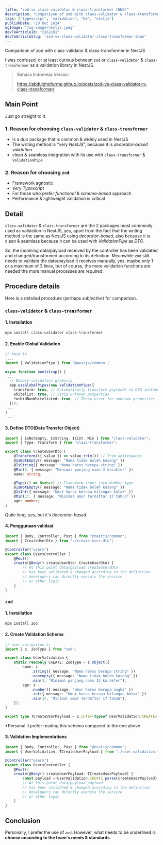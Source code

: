 ```yaml
---
title: "zod vs class-validator & class-transformer [ENG]"
description: "Comparison of zod with class-validator & class-transformer in NestJS"
tags: ["typescript", "validation", "be", "nestjs"]
publishDate: "20 Dec 2024"
ogImage: "/og-image/nestjs.jpeg"
devToArticleId: "2162101"
devToArticleSlug: "zod-vs-class-validator-class-transformer-3oam"
---
```


Comparison of zod with class-validator & class-transformer in NestJS

I was confused, or at least curious between `zod` or `class-validator` & `class-transformer`
as a validation library in NestJS.

> Bahasa Indonesia Version
>
> https://abdulghofurme.github.io/posts/zod-vs-class-validator-n-class-transformer/

## Main Point

Just go straight to it.

### 1. Reason for choosing `class-validator` & `class-transformer`

- Is a _duo_ package that is common & widely used in NestJS
- The writing method is "very _NestJS_", because it is _decorator-based validation_
- clean & seamless integration with its use with `class-transformer` & `ValidationPipe`

### 2. Reason for choosing `zod`

- Framework agnostic
- _Very Typescript_
- For those who prefer _functional_ & _schema-based_ approach
- Performance & lightweight validation is critical

## Detail

`class-validator` & `class-transformer` are the 2 packages most commonly used as validation in NestJS,
yes, apart from the fact that the writing method is the same as NestJS using _decorator-based_,
also because it is clean & seamless because it can be used with _ValidationPipe_ as _DTO_.

So, the incoming data/payload received by the controller has been validated and changed/transformed according to its definition.
Meanwhile `zod` still needs to validate the data/payload it receives manually,
yes, maybe only 1 or a maximum of 3 lines,
but of course, the more validation functions are needed the more manual processes are required.

## Procedure details

Here is a detailed procedure (perhaps _subjective_) for comparison.

### `class-validator` & `class-transformer`

#### 1. Installation

```bash
npm install class-validator class-transformer
```

#### 2. Enable Global Validation

```ts
// main.ts
....
import { ValidationPipe } from '@nestjs/common';

async function bootstrap() {
....
  // Enable validation globally
  app.useGlobalPipes(new ValidationPipe({
    transform: true, // Automatically transform payloads to DTO instances
    whitelist: true, // Strip unknown properties
    forbidNonWhitelisted: true, // Throw error for unknown properties
  }));
....
}
....
```

#### 3. Define DTO(Data Transfer Object)

```ts
import { IsNotEmpty, IsString, IsInt, Min } from "class-validator";
import { Type, Transform } from "class-transformer";

export class CreateUserDto {
	@Transform(({ value }) => value.trim()) // Trim whitespaces
	@IsNotEmpty({ message: "Nama tidak boleh kosong" })
	@IsString({ message: "Nama harus berupa string" })
	@Min(3, { message: "Minimal panjang nama 3 karakter" })
	name: string;

	@Type(() => Number) // Transform input into Number type
	@IsNotEmpty({ message: "Nama tidak boleh kosong" })
	@IsInt({ message: "Umur harus berupa bilangan bulat" })
	@Min(17, { message: "Minimal umur terdaftar 17 tahun" })
	age: number;
}
```

Quite long, yes, but it's _decorator-based_.

#### 4. Penggunaan validasi

```ts
import { Body, Controller, Post } from "@nestjs/common";
import { CreateUserDto } from "./create-user.dto";

@Controller("users")
export class UsersController {
	@Post()
	create(@Body() createUserDto: CreateUserDto) {
		// At this point data/payload createUserdDto
		// has been validated & changed according to the definition
		// developers can directly execute the service
		// or other logic
	}
}
```

### `zod`

#### 1. Installation

```bash
npm install zod
```

#### 2. Create Validation Schema

```ts
// user.validaiton.ts
import { z, ZodType } from "zod";

export class UserValidation {
	static readonly CREATE: ZodType = z.object({
		name: z
			.string({ message: "Nama harus berupa string" })
			.nonempty({ message: "Nama tidak boleh kosong" })
			.min(3, "Minimal panjang nama 13 karakter"),
		age: z
			.number({ message: "Umur harus berupa angka" })
			.int({ message: "Umur harus berupa bilangan bulat" })
			.min(17, "Minimal umur terdaftar 17 tahub"),
	});
}

export type TCreateUserPayload = z.infer<typeof UserValidation.CREATE>;
```

\*Personal: I prefer reading this schema compared to the one above

#### 3. Validation Implementations

```ts
import { Body, Controller, Post } from "@nestjs/common";
import { UserValidation, TCreateUserPayload } from "./user.validation.ts";

@Controller("users")
export class UsersController {
	@Post()
	create(@Body() createUserPayload: TCreateUserPayload) {
		const payload = UserValidation.CREATE.parse(createUserPayload);
		// At this point data/payload payload
		// has been validated & changed according to the definition
		// developers can directly execute the service
		// or other logic
	}
}
```

## Conclusion

Personally, I prefer the use of `zod`.
However, what needs to be underlined is **choose according to the team's needs & standards**.

